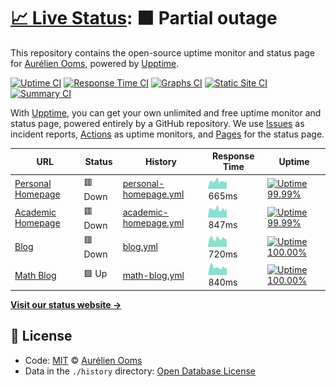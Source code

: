 # [📈 Live Status](https://aureooms.github.io/monitor): <!--live status--> **🟧 Partial outage**

This repository contains the open-source uptime monitor and status page for [Aurélien Ooms](https://aurelienooms.be), powered by [Upptime](https://github.com/upptime/upptime).

[![Uptime CI](https://github.com/koj-co/upptime/workflows/Uptime%20CI/badge.svg)](https://github.com/koj-co/upptime/actions?query=workflow%3A%22Uptime+CI%22)
[![Response Time CI](https://github.com/koj-co/upptime/workflows/Response%20Time%20CI/badge.svg)](https://github.com/koj-co/upptime/actions?query=workflow%3A%22Response+Time+CI%22)
[![Graphs CI](https://github.com/koj-co/upptime/workflows/Graphs%20CI/badge.svg)](https://github.com/koj-co/upptime/actions?query=workflow%3A%22Graphs+CI%22)
[![Static Site CI](https://github.com/koj-co/upptime/workflows/Static%20Site%20CI/badge.svg)](https://github.com/koj-co/upptime/actions?query=workflow%3A%22Static+Site+CI%22)
[![Summary CI](https://github.com/koj-co/upptime/workflows/Summary%20CI/badge.svg)](https://github.com/koj-co/upptime/actions?query=workflow%3A%22Summary+CI%22)

With [Upptime](https://upptime.js.org), you can get your own unlimited and free uptime monitor and status page, powered entirely by a GitHub repository. We use [Issues](https://github.com/aureooms/monitor/issues) as incident reports, [Actions](https://github.com/aureooms/monitor/actions) as uptime monitors, and [Pages](https://aureooms.github.io/monitor) for the status page.

<!--start: status pages-->
<!-- This summary is generated by Upptime (https://github.com/upptime/upptime) -->
<!-- Do not edit this manually, your changes will be overwritten -->

| URL                                                   | Status  | History                                                                                                   | Response Time                                                                          | Uptime                                                                                                                                                                                                                              |
| ----------------------------------------------------- | ------- | --------------------------------------------------------------------------------------------------------- | -------------------------------------------------------------------------------------- | ----------------------------------------------------------------------------------------------------------------------------------------------------------------------------------------------------------------------------------- |
| [Personal Homepage](https://aurelienooms.be)          | 🟥 Down | [personal-homepage.yml](https://github.com/aureooms/monitor/commits/master/history/personal-homepage.yml) | <img alt="Response time graph" src="./graphs/personal-homepage.png" height="20"> 665ms | [![Uptime 99.99%](https://img.shields.io/endpoint?url=https%3A%2F%2Fraw.githubusercontent.com%2Faureooms%2Fmonitor%2Fmaster%2Fapi%2Fpersonal-homepage%2Fuptime.json)](https://aureooms.github.io/monitor/history/personal-homepage) |
| [Academic Homepage](https://research.aurelienooms.be) | 🟥 Down | [academic-homepage.yml](https://github.com/aureooms/monitor/commits/master/history/academic-homepage.yml) | <img alt="Response time graph" src="./graphs/academic-homepage.png" height="20"> 847ms | [![Uptime 99.99%](https://img.shields.io/endpoint?url=https%3A%2F%2Fraw.githubusercontent.com%2Faureooms%2Fmonitor%2Fmaster%2Fapi%2Facademic-homepage%2Fuptime.json)](https://aureooms.github.io/monitor/history/academic-homepage) |
| [Blog](https://blog.aurelienooms.be)                  | 🟥 Down | [blog.yml](https://github.com/aureooms/monitor/commits/master/history/blog.yml)                           | <img alt="Response time graph" src="./graphs/blog.png" height="20"> 720ms              | [![Uptime 100.00%](https://img.shields.io/endpoint?url=https%3A%2F%2Fraw.githubusercontent.com%2Faureooms%2Fmonitor%2Fmaster%2Fapi%2Fblog%2Fuptime.json)](https://aureooms.github.io/monitor/history/blog)                          |
| [Math Blog](https://math.aurelienooms.be)             | 🟩 Up   | [math-blog.yml](https://github.com/aureooms/monitor/commits/master/history/math-blog.yml)                 | <img alt="Response time graph" src="./graphs/math-blog.png" height="20"> 840ms         | [![Uptime 100.00%](https://img.shields.io/endpoint?url=https%3A%2F%2Fraw.githubusercontent.com%2Faureooms%2Fmonitor%2Fmaster%2Fapi%2Fmath-blog%2Fuptime.json)](https://aureooms.github.io/monitor/history/math-blog)                |

<!--end: status pages-->

[**Visit our status website →**](https://aureooms.github.io/monitor)

## 📄 License

- Code: [MIT](./LICENSE) © [Aurélien Ooms](https://aurelienooms.be)
- Data in the `./history` directory: [Open Database License](https://opendatacommons.org/licenses/odbl/1-0/)
